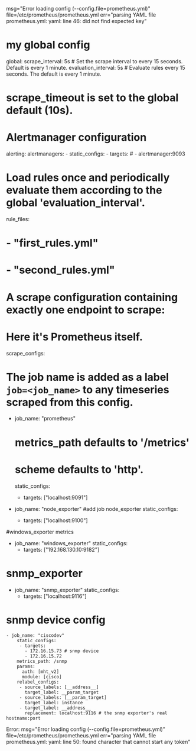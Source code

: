 msg="Error loading config (--config.file=prometheus.yml)" file=/etc/prometheus/prometheus.yml err="parsing YAML file prometheus.yml: yaml: line 46: did not find expected key"

# my global config
global:
  scrape_interval: 5s # Set the scrape interval to every 15 seconds. Default is every 1 minute.
  evaluation_interval: 5s # Evaluate rules every 15 seconds. The default is every 1 minute.
  # scrape_timeout is set to the global default (10s).

# Alertmanager configuration
alerting:
  alertmanagers:
    - static_configs:
        - targets:
          # - alertmanager:9093

# Load rules once and periodically evaluate them according to the global 'evaluation_interval'.
rule_files:
  # - "first_rules.yml"
  # - "second_rules.yml"

# A scrape configuration containing exactly one endpoint to scrape:
# Here it's Prometheus itself.
scrape_configs:
  # The job name is added as a label `job=<job_name>` to any timeseries scraped from this config.
  - job_name: "prometheus"

    # metrics_path defaults to '/metrics'
    # scheme defaults to 'http'.

    static_configs:
      - targets: ["localhost:9091"]

  - job_name: "node_exporter" #add job node_exporter
    static_configs:
      - targets: ["localhost:9100"]

  #windows_exporter metrics
  - job_name: "windows_exporter"
    static_configs:
      - targets: ["192.168.130.10:9182"]


# snmp_exporter
  - job_name: "snmp_exporter"
    static_configs:
      - targets: ["localhost:9116"]

# snmp device config
    - job_name: "ciscodev"
        static_configs:
         - targets: 
           - 172.16.15.73 # snmp device
           - 172.16.15.72
        metrics_path: /snmp
        params:
          auth: [mht_v2]
          module: [cisco]
        relabel_configs:
         - source_labels: [__address__]
           target_label: __param_target
         - source_labels: [__param_target]
           target_label: instance
         - target_label: __address__
           replacement: localhost:9116 # the snmp exporter's real hostname:port



Error:
msg="Error loading config (--config.file=prometheus.yml)" file=/etc/prometheus/prometheus.yml err="parsing YAML file prometheus.yml: yaml: line 50: found character that cannot start any token"

